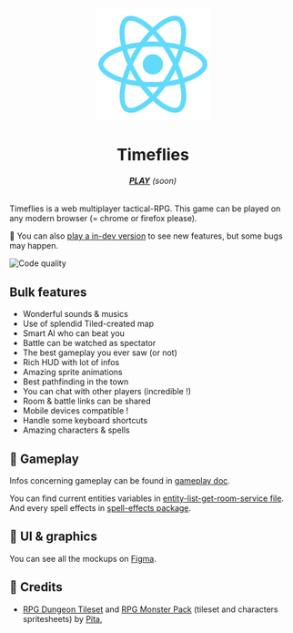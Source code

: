 
<p align="center">
    <img width="200" src="packages\frontend\public\logo512.png" alt="Timeflies logo" />
</p>

<h1 align="center">Timeflies</h1>

<h6 align="center">
    <a href=""><b>PLAY</b></a> (soon)
</h6>

Timeflies is a web multiplayer tactical-RPG.
This game can be played on any modern browser (= chrome or firefox please).

:construction: You can also [play a in-dev version](https://timeflies-dev.netlify.app) to see new features, but some bugs may happen.

![Code quality](https://www.code-inspector.com/project/23679/score/svg)

## Bulk features

- Wonderful sounds & musics
- Use of splendid Tiled-created map
- Smart AI who can beat you
- Battle can be watched as spectator
- The best gameplay you ever saw (or not)
- Rich HUD with lot of infos
- Amazing sprite animations
- Best pathfinding in the town
- You can chat with other players (incredible !)
- Room & battle links can be shared
- Mobile devices compatible !
- Handle some keyboard shortcuts
- Amazing characters & spells

## :game_die: Gameplay

Infos concerning gameplay can be found in [gameplay doc](./docs/gameplay/gameplay.md).

You can find current entities variables in [entity-list-get-room-service file](./packages/backend/src/services/room/entity-list-get/entity-list-get-room-service.ts).
And every spell effects in [spell-effects package](./packages/spell-effects).

## :art: UI & graphics

You can see all the mockups on [Figma](https://www.figma.com/file/Y23sbARnRD2ZXG6aQ4WMko/Timeflies?node-id=235%3A2531).

## :clap: Credits

  - [RPG Dungeon Tileset](https://pita.itch.io/rpg-dungeon-tileset) and [RPG Monster Pack](https://pita.itch.io/rpg-monster-pack) 
  (tileset and characters spritesheets) by [Pita](https://pita.itch.io/),

